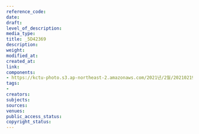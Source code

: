 ```yaml
---
reference_code: 
date: 
draft: 
level_of_description: 
media_type: 
title: _5D42369
description: 
weight: 
modified_at: 
created_at: 
link: 
components:
- https://kctu-photo.s3.ap-northeast-2.amazonaws.com/2021년/2월/20210219_백기완+선생+발인.영결식.하관/송승현/_5D42369.jpg
tags:
- 
creators: 
subjects: 
sources: 
venues: 
public_access_status: 
copyright_status: 
---
```

